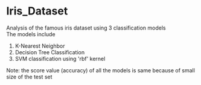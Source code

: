 # Iris_Dataset
Analysis of the famous iris dataset using 3 classification models<br>
The models include 
1) K-Nearest Neighbor
2) Decision Tree Classification
3) SVM classification using 'rbf' kernel

Note: the score value (accuracy) of all the models is same because of small size of the test set 
